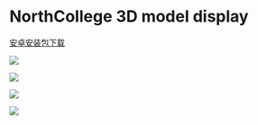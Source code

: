 # NorthCollege 3D model display

[安卓安装包下载](http://www.wandoujia.com/apps/com.suncat.virtual)

![](http://img.wdjimg.com/mms/screenshot/9/99/3c2a75ab3e2ce69ee683248bb8377999_569_320.jpeg)

![](http://img.wdjimg.com/mms/screenshot/1/15/2837a44f1f80665f7b08316ae8ac0151_569_320.jpeg)

![](http://img.wdjimg.com/mms/screenshot/d/c1/c0b2e54cd8b014c18dae8de1c9e65c1d_569_320.jpeg)

![](http://img.wdjimg.com/mms/screenshot/6/2a/f6a5810a4168c3bc8f2bd296209352a6_569_320.jpeg)


